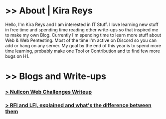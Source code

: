 # >> About | Kira Reys

Hello, I'm Kira Reys and I am interested in IT Stuff. I love learning new stuff in free time and spending time reading other write-ups so that inspired me to make my own Blog. Currently I'm spending time to learn more stuff about Web & Web Pentesting. Most of the time I'm active on Discord so you can add or hang on any server. My goal by the end of this year is to spend more time learning, probably make one Tool or Contribution and to find few more bugs on H1.

# >> Blogs and Write-ups

### <a href="blog/nullcon-writeup"> > Nullcon Web Challenges Writeup </a>
### <a href="/blog/rfi-lfi"> > RFI and LFI, explained and what's the difference between them </a>
